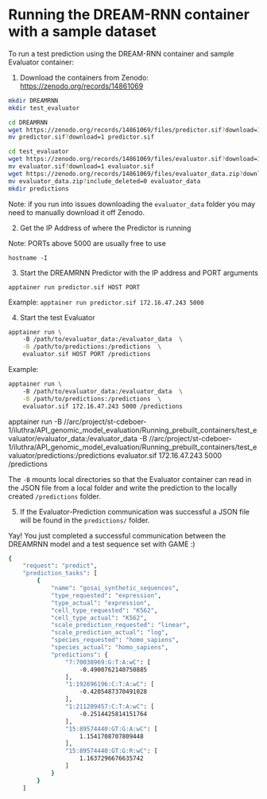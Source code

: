 # Running the DREAM-RNN container with a sample dataset

To run a test prediction using the DREAM-RNN container and sample Evaluator container:

1. Download the containers from Zenodo: https://zenodo.org/records/14861069

```bash
mkdir DREAMRNN
mkdir test_evaluator
```

```bash
cd DREAMRNN
wget https://zenodo.org/records/14861069/files/predictor.sif?download=1
mv predictor.sif?download=1 predictor.sif
```

``` bash
cd test_evaluator
wget https://zenodo.org/records/14861069/files/evaluator.sif?download=1
mv evaluator.sif?download=1 evaluator.sif
wget https://zenodo.org/records/14861069/files/evaluator_data.zip?download=1
mv evaluator_data.zip?include_deleted=0 evaluator_data
mkdir predictions
```

Note: if you run into issues downloading the `evaluator_data` folder you may need to manually download it off Zenodo. 

2. Get the IP Address of where the Predictor is running

Note: PORTs above 5000 are usually free to use

`hostname -I`

3. Start the DREAMRNN Predictor with the IP address and PORT arguments

`apptainer run predictor.sif HOST PORT`

Example:
`apptainer run predictor.sif 172.16.47.243 5000`

4. Start the test Evaluator 

```bash 
apptainer run \ 
    -B /path/to/evaluator_data:/evaluator_data  \
    -B /path/to/predictions:/predictions  \
    evaluator.sif HOST PORT /predictions
```
Example:
```bash 
apptainer run \ 
    -B /path/to/evaluator_data:/evaluator_data  \
    -B /path/to/predictions:/predictions  \
    evaluator.sif 172.16.47.243 5000 /predictions
```
apptainer run -B //arc/project/st-cdeboer-1/iluthra/API_genomic_model_evaluation/Running_prebuilt_containers/test_evaluator/evaluator_data:/evaluator_data -B //arc/project/st-cdeboer-1/iluthra/API_genomic_model_evaluation/Running_prebuilt_containers/test_evaluator/predictions:/predictions evaluator.sif 172.16.47.243 5000 /predictions

The `-B` mounts local directories so that the Evaluator container can read in the JSON file from a local folder and write the prediction to the locally created `/predictions` folder.

5. If the Evaluator-Prediction communication was successful a JSON file will be found in the `predictions/` folder.

Yay! You just completed a successful communication between the DREAMRNN model and a test sequence set with GAME :)

```bash
{
    "request": "predict",
    "prediction_tasks": [
        {
            "name": "gosai_synthetic_sequences",
            "type_requested": "expression",
            "type_actual": "expression",
            "cell_type_requested": "K562",
            "cell_type_actual": "K562",
            "scale_prediction_requested": "linear",
            "scale_prediction_actual": "log",
            "species_requested": "homo_sapiens",
            "species_actual": "homo_sapiens",
            "predictions": {
                "7:70038969:G:T:A:wC": [
                    -0.4900762140750885
                ],
                "1:192696196:C:T:A:wC": [
                    -0.4205487370491028
                ],
                "1:211209457:C:T:A:wC": [
                    -0.2514425814151764
                ],
                "15:89574440:GT:G:A:wC": [
                    1.1541708707809448
                ],
                "15:89574440:GT:G:R:wC": [
                    1.1637296676635742
                ]
            }
        }
    ]
```
    